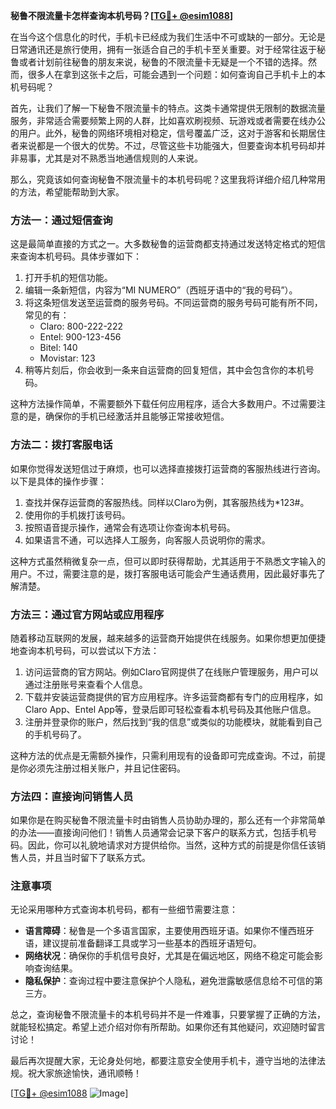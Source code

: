 **秘鲁不限流量卡怎样查询本机号码？[[TG💪+ @esim1088](https://t.me/s/esim1088)]**

在当今这个信息化的时代，手机卡已经成为我们生活中不可或缺的一部分。无论是日常通讯还是旅行使用，拥有一张适合自己的手机卡至关重要。对于经常往返于秘鲁或者计划前往秘鲁的朋友来说，秘鲁的不限流量卡无疑是一个不错的选择。然而，很多人在拿到这张卡之后，可能会遇到一个问题：如何查询自己手机卡上的本机号码呢？

首先，让我们了解一下秘鲁不限流量卡的特点。这类卡通常提供无限制的数据流量服务，非常适合需要频繁上网的人群，比如喜欢刷视频、玩游戏或者需要在线办公的用户。此外，秘鲁的网络环境相对稳定，信号覆盖广泛，这对于游客和长期居住者来说都是一个很大的优势。不过，尽管这些卡功能强大，但要查询本机号码却并非易事，尤其是对不熟悉当地通信规则的人来说。

那么，究竟该如何查询秘鲁不限流量卡的本机号码呢？这里我将详细介绍几种常用的方法，希望能帮助到大家。

### 方法一：通过短信查询

这是最简单直接的方式之一。大多数秘鲁的运营商都支持通过发送特定格式的短信来查询本机号码。具体步骤如下：

1. 打开手机的短信功能。
2. 编辑一条新短信，内容为“MI NUMERO”（西班牙语中的“我的号码”）。
3. 将这条短信发送至运营商的服务号码。不同运营商的服务号码可能有所不同，常见的有：
   - Claro: 800-222-222
   - Entel: 900-123-456
   - Bitel: 140
   - Movistar: 123
4. 稍等片刻后，你会收到一条来自运营商的回复短信，其中会包含你的本机号码。

这种方法操作简单，不需要额外下载任何应用程序，适合大多数用户。不过需要注意的是，确保你的手机已经激活并且能够正常接收短信。

### 方法二：拨打客服电话

如果你觉得发送短信过于麻烦，也可以选择直接拨打运营商的客服热线进行咨询。以下是具体的操作步骤：

1. 查找并保存运营商的客服热线。同样以Claro为例，其客服热线为*123#。
2. 使用你的手机拨打该号码。
3. 按照语音提示操作，通常会有选项让你查询本机号码。
4. 如果语言不通，可以选择人工服务，向客服人员说明你的需求。

这种方式虽然稍微复杂一点，但可以即时获得帮助，尤其适用于不熟悉文字输入的用户。不过，需要注意的是，拨打客服电话可能会产生通话费用，因此最好事先了解清楚。

### 方法三：通过官方网站或应用程序

随着移动互联网的发展，越来越多的运营商开始提供在线服务。如果你想更加便捷地查询本机号码，可以尝试以下方法：

1. 访问运营商的官方网站。例如Claro官网提供了在线账户管理服务，用户可以通过注册账号来查看个人信息。
2. 下载并安装运营商提供的官方应用程序。许多运营商都有专门的应用程序，如Claro App、Entel App等，登录后即可轻松查看本机号码及其他账户信息。
3. 注册并登录你的账户，然后找到“我的信息”或类似的功能模块，就能看到自己的手机号码了。

这种方法的优点是无需额外操作，只需利用现有的设备即可完成查询。不过，前提是你必须先注册过相关账户，并且记住密码。

### 方法四：直接询问销售人员

如果你是在购买秘鲁不限流量卡时由销售人员协助办理的，那么还有一个非常简单的办法——直接询问他们！销售人员通常会记录下客户的联系方式，包括手机号码。因此，你可以礼貌地请求对方提供给你。当然，这种方式的前提是你信任该销售人员，并且当时留下了联系方式。

### 注意事项

无论采用哪种方式查询本机号码，都有一些细节需要注意：

- **语言障碍**：秘鲁是一个多语言国家，主要使用西班牙语。如果你不懂西班牙语，建议提前准备翻译工具或学习一些基本的西班牙语短句。
- **网络状况**：确保你的手机信号良好，尤其是在偏远地区，网络不稳定可能会影响查询结果。
- **隐私保护**：查询过程中要注意保护个人隐私，避免泄露敏感信息给不可信的第三方。

总之，查询秘鲁不限流量卡的本机号码并不是一件难事，只要掌握了正确的方法，就能轻松搞定。希望上述介绍对你有所帮助。如果你还有其他疑问，欢迎随时留言讨论！

最后再次提醒大家，无论身处何地，都要注意安全使用手机卡，遵守当地的法律法规。祝大家旅途愉快，通讯顺畅！

[[TG💪+ @esim1088](https://t.me/s/esim1088) ![Image](https://i.postimg.cc/4NQfJmqS/Snipaste-2025-05-13-00-14-12.png)]